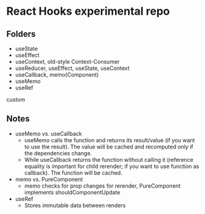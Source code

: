 # React Hooks experimental repo

## Folders
- useState
- useEffect
- useContext, old-style Context-Consumer
- useReducer, useEffect, useState, useContext
- useCallback, memo(Component)
- useMemo
- useRef

custom

## Notes
- useMemo vs. useCallback
    - useMemo calls the function and returns its result/value (if you want to use the result). The value will be cached and recomputed only if the dependencies change.
    - While useCallback returns the function without calling it (reference equality is important for child rerender; if you want to use function as callback). The function will be cached.
- memo vs. PureComponent
    - memo checks for prop changes for rerender, PureComponent implements shouldComponentUpdate
- useRef
    - Stores immutable data between renders
